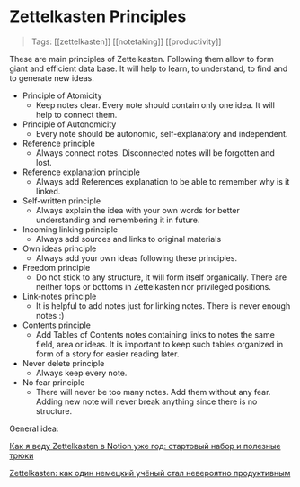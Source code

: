 # Zettelkasten Principles

>Tags: [[zettelkasten]] [[notetaking]] [[productivity]]

These are main principles of Zettelkasten. Following them allow to form giant and efficient data base. It will help to learn, to understand, to find and to generate new ideas.

- Principle of Atomicity
    - Keep notes clear. Every note should contain only one idea. It will help to connect them.
- Principle of Autonomicity
    - Every note should be autonomic, self-explanatory and independent.
- Reference principle
    - Always connect notes. Disconnected notes will be forgotten and lost.  
- Reference explanation principle
    - Always add References explanation to be able to remember why is it linked.
- Self-written principle
    - Always explain the idea with your own words for better understanding and remembering it in future.
- Incoming linking principle
    - Always add sources and links to original materials
- Own ideas principle
    - Always add your own ideas following these principles.
- Freedom principle
    - Do not stick to any structure, it will form itself organically. There are neither tops or bottoms in Zettelkasten nor privileged positions.
- Link-notes principle
    - It is helpful to add notes just for linking notes. There is never enough notes :)
- Contents principle
    - Add Tables of Contents notes containing links to notes the same field, area or ideas. It is important to keep such tables organized in form of a story for easier reading later.
- Never delete principle
    - Always keep every note.
- No fear principle
    - There will never be too many notes. Add them without any fear. Adding new note will never break anything since there is no structure.

General idea: 

[Как я веду Zettelkasten в Notion уже год: стартовый набор и полезные трюки](https://habr.com/ru/post/509756/)

[Zettelkasten: как один немецкий учёный стал невероятно продуктивным](https://habr.com/ru/post/508672/)